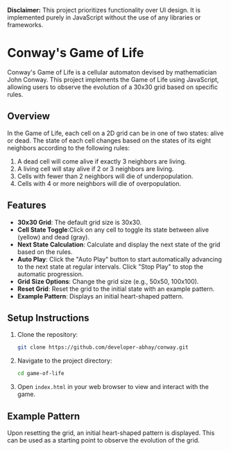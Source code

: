 **Disclaimer:** This project prioritizes functionality over UI design. It is implemented purely in JavaScript without the use of any libraries or frameworks.

# Conway's Game of Life

Conway's Game of Life is a cellular automaton devised by mathematician John Conway. This project implements the Game of Life using JavaScript, allowing users to observe the evolution of a 30x30 grid based on specific rules.

## Overview

In the Game of Life, each cell on a 2D grid can be in one of two states: alive or dead. The state of each cell changes based on the states of its eight neighbors according to the following rules:

1. A dead cell will come alive if exactly 3 neighbors are living.
2. A living cell will stay alive if 2 or 3 neighbors are living.
3. Cells with fewer than 2 neighbors will die of underpopulation.
4. Cells with 4 or more neighbors will die of overpopulation.

## Features

- **30x30 Grid**: The default grid size is 30x30.
- **Cell State Toggle**:Click on any cell to toggle its state between alive (yellow) and dead (gray).
- **Next State Calculation**: Calculate and display the next state of the grid based on the rules.
- **Auto Play**: Click the "Auto Play" button to start automatically advancing to the next state at regular intervals. Click "Stop Play" to stop the automatic progression.
- **Grid Size Options**: Change the grid size (e.g., 50x50, 100x100).
- **Reset Grid**: Reset the grid to the initial state with an example pattern.
- **Example Pattern**: Displays an initial heart-shaped pattern.

## Setup Instructions

1. Clone the repository:

   ```sh
   git clone https://github.com/developer-abhay/conway.git
   ```

2. Navigate to the project directory:

   ```sh
   cd game-of-life
   ```

3. Open `index.html` in your web browser to view and interact with the game.

## Example Pattern

Upon resetting the grid, an initial heart-shaped pattern is displayed. This can be used as a starting point to observe the evolution of the grid.
